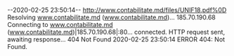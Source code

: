 --2020-02-25 23:50:14--  http://www.contabilitate.md/files/UNIF18.pdf%0D
Resolving www.contabilitate.md (www.contabilitate.md)... 185.70.190.68
Connecting to www.contabilitate.md (www.contabilitate.md)|185.70.190.68|:80... connected.
HTTP request sent, awaiting response... 404 Not Found
2020-02-25 23:50:14 ERROR 404: Not Found.

